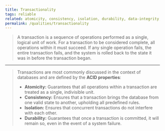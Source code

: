```yaml
---
title: Transactionality
tags: reliable
related: atomicity, consistency, isolation, durability, data-integrity, robustness
permalink: /qualities/transactionality
---
```


> A transaction is a sequence of operations performed as a single, logical unit of work. For a transaction to be considered complete, all operations within it must succeed. If any single operation fails, the entire transaction fails, and the system is rolled back to the state it was in before the transaction began.

<hr class="with-no-margin"/>

> Transactions are most commonly discussed in the context of databases and are defined by the **ACID properties**:
> *   **Atomicity:** Guarantees that all operations within a transaction are treated as a single, indivisible unit.
> *   **Consistency:** Ensures that a transaction brings the database from one valid state to another, upholding all predefined rules.
> *   **Isolation:** Ensures that concurrent transactions do not interfere with each other.
> *   **Durability:** Guarantees that once a transaction is committed, it will remain so, even in the event of a system failure.